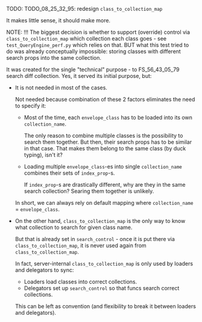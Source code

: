 
TODO: TODO_08_25_32_95: redesign `class_to_collection_map`

It makes little sense, it should make more.

NOTE: !!! The biggest decision is whether to support (override) control via `class_to_collection_map`
      which collection each class goes - see `test_QueryEngine_perf.py` which relies on that.
      BUT what this test tried to do was already conceptually impossible:
      storing classes with different search props into the same collection.

It was created for the single "technical" purpose - to FS_56_43_05_79 search diff collection.
Yes, it served its initial purpose, but:

*   It is not needed in most of the cases.

    Not needed because combination of these 2 factors eliminates the need to specify it:

    *   Most of the time, each `envelope_class` has to be loaded into its own `collection_name`.

        The only reason to combine multiple classes is the possibility to search them together.
        But then, their search props has to be similar in that case.
        That makes them belong to the same class (by duck typing), isn't it?

    *   Loading multiple `envelope_class`-es into single `collection_name` combines their sets of `index_prop`-s.

        If `index_prop`-s are drastically different, why are they in the same search collection?
        Searing them together is unlikely.

    In short, we can always rely on default mapping where `collection_name` = `envelope_class`.

*   On the other hand, `class_to_collection_map` is the only way to know what collection to search for given class name.

    But that is already set in `search_control` - once it is put there via `class_to_collection_map`,
    it is never used again from `class_to_collection_map`.

    In fact, server-internal `class_to_collection_map` is only used by loaders and delegators to sync:
    *   Loaders load classes into correct collections.
    *   Delegators set up `search_control` so that funcs search correct collections.

    This can be left as convention (and flexibility to break it between loaders and delegators).

